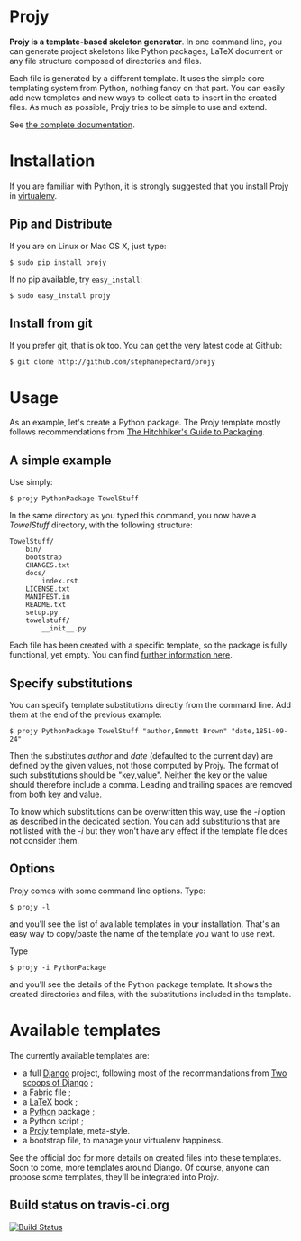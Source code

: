 Projy
=====
**Projy is a template-based skeleton generator**.
In one command line, you can generate project skeletons
like Python packages, LaTeX document or any file structure
composed of directories and files.

Each file is generated by a different template.
It uses the simple core templating system from Python,
nothing fancy on that part. You can easily add new templates
and new ways to collect data to insert in the created files.
As much as possible, Projy tries to be simple to use and extend.

See [the complete documentation](http://projy.readthedocs.org/).


Installation
============
If you are familiar with Python, it is strongly suggested that you
install Projy in [virtualenv](http://pypi.python.org/pypi/virtualenv).


Pip and Distribute
------------------
If you are on Linux or Mac OS X, just type:

    $ sudo pip install projy

If no pip available, try ``easy_install``:

    $ sudo easy_install projy


Install from git
----------------
If you prefer git, that is ok too. You can get the very latest code at
Github:

    $ git clone http://github.com/stephanepechard/projy


Usage
=====
As an example, let's create a Python package. The Projy template mostly
follows recommendations from
[The Hitchhiker's Guide to Packaging](http://guide.python-distribute.org/).


A simple example
----------------
Use simply:

    $ projy PythonPackage TowelStuff

In the same directory as you typed this command, you now have a
*TowelStuff* directory, with the following structure:


    TowelStuff/
        bin/
        bootstrap
        CHANGES.txt
        docs/
            index.rst
        LICENSE.txt
        MANIFEST.in
        README.txt
        setup.py
        towelstuff/
            __init__.py


Each file has been created with a specific template, so the package is
fully functional, yet empty. You can find [further
information here](http://guide.python-distribute.org/creation.html).


Specify substitutions
---------------------
You can specify template substitutions directly from the command line.
Add them at the end of the previous example:

    $ projy PythonPackage TowelStuff "author,Emmett Brown" "date,1851-09-24"

Then the substitutes *author* and *date* (defaulted to the current day)
are defined by the given values, not those computed by Projy.
The format of such substitutions should be "key,value". Neither the
key or the value should therefore include a comma.
Leading and trailing spaces are removed from both key and value.

To know which substitutions can be overwritten this way, use the *-i*
option as described in the dedicated section. You can add substitutions
that are not listed with the *-i* but they won't have any effect if the
template file does not consider them.


Options
-------
Projy comes with some command line options. Type:

    $ projy -l

and you'll see the list of available templates in your installation.
That's an easy way to copy/paste the name of the template you want
to use next.

Type

    $ projy -i PythonPackage

and you'll see the details of the Python package template. It shows
the created directories and files, with the substitutions included in
the template.


Available templates
===================
The currently available templates are:

 * a full [Django](http://djangoproject.com) project, following most of the
 recommandations from [Two scoops of Django](https://2scoops.org/) ;
 * a [Fabric](http://fabfile.org) file ;
 * a [LaTeX](http://www.latex-project.org/) book ;
 * a [Python](http://python.org/) package ;
 * a Python script ;
 * a [Projy](https://github.com/stephanepechard/projy) template, meta-style.
 * a bootstrap file, to manage your virtualenv happiness.

See the official doc for more details on created files into these
templates. Soon to come, more templates around Django. Of course,
anyone can propose some templates, they'll be integrated into Projy.


Build status on travis-ci.org
-----------------------------
[![Build Status](https://travis-ci.org/stephanepechard/projy.png)](https://travis-ci.org/stephanepechard/projy)

